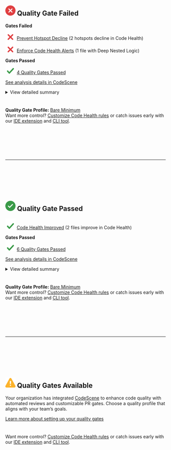 [![Quality Gate Failed](https://raw.githubusercontent.com/joachim-codescene/Joachim-Test/refs/heads/3.x/fail.svg "Quality Gate Failed")](#) **Quality Gate Failed**
---

**Gates Failed**<br>
[![](https://raw.githubusercontent.com/joachim-codescene/Joachim-Test/refs/heads/3.x/x1.svg)](#) [Prevent Hotspot Decline](http://codescene.com) (2 hotspots decline in Code Health)<br>
[![](https://raw.githubusercontent.com/joachim-codescene/Joachim-Test/refs/heads/3.x/x1.svg)](#) [Enforce Code Health Alerts](http://codescene.com) (1 file with Deep Nested Logic)<br>

**Gates Passed**<br>
[![](https://raw.githubusercontent.com/joachim-codescene/Joachim-Test/refs/heads/3.x/pass1.svg)](#) [4 Quality Gates Passed](http://codescene.com) <br>

[See analysis details in CodeScene](http://codescene.com)

<details>
  <summary>View detailed summary</summary>

  ### Some Javascript
  ```js
  function logSomething(something) {
    console.log('Something', something);
  }
  ```
</details>

#
**Quality Gate Profile:** [Bare Minimum](http://codescene.com) <br>
Want more control? [Customize Code Health rules](http://codescene.com) or catch issues early with our [IDE extension](http://codescene.com) and [CLI tool](http://codescene.com).
 
<br><br><br><br><br>
<hr>
<br><br><br><br><br>

[![Quality Gate passed](https://raw.githubusercontent.com/joachim-codescene/Joachim-Test/refs/heads/3.x/pass.svg "Quality Gate passed")](#) **Quality Gate Passed**
---

[![](https://raw.githubusercontent.com/joachim-codescene/Joachim-Test/refs/heads/3.x/pass1.svg)](#) [Code Health Improved](http://codescene.com) (2 files improve in Code Health)<br>

**Gates Passed**<br>
[![](https://raw.githubusercontent.com/joachim-codescene/Joachim-Test/refs/heads/3.x/pass1.svg)](#) [6 Quality Gates Passed](http://codescene.com) <br>

[See analysis details in CodeScene](http://codescene.com)

<details>
  <summary>View detailed summary</summary>

  ### Some Javascript
  ```js
  function logSomething(something) {
    console.log('Something', something);
  }
  ```
</details>

#
**Quality Gate Profile:** [Bare Minimum](http://codescene.com) <br>
Want more control? [Customize Code Health rules](http://codescene.com) or catch issues early with our [IDE extension](http://codescene.com) and [CLI tool](http://codescene.com).
 
<br><br><br><br><br>
<hr>
<br><br><br><br><br>

[![Quality Gates Available](https://raw.githubusercontent.com/joachim-codescene/Joachim-Test/refs/heads/3.x/warning.svg "Quality Gates Available")](#) **Quality Gates Available**
---

Your organization has integrated [CodeScene](http://codescene.com) to enhance code quality with automated reviews and customizable PR gates. Choose a quality profile that aligns with your team’s goals.<br>

[Learn more about setting up your quality gates](http://codescene.com)

#
Want more control? [Customize Code Health rules](http://codescene.com) or catch issues early with our [IDE extension](http://codescene.com) and [CLI tool](http://codescene.com).
<br><br><br><br><br>
